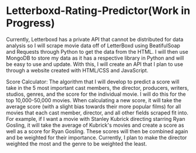 # Letterboxd-Rating-Predictor(Work in Progress)
Currently, Letterboxd has a private API that cannot be distributed for data analysis so I will scrape movie data off of LetterBoxd using BeatifulSoap and Requests through Python to get the data from the HTML. I will then use MongoDB to store my data as it has a respective library in Python and will be easy to use and update. With this, I will create an API that I plan to use through a website created with HTML/CSS and JavaScript. 

Score Calculator:
The algorithm that I will develop to predict a score will take in the 5 most important cast members, the director, producers, writers, studios, genres, and the score for the individual movie. I will do this for the top 10,000-50,000 movies. When calculating a new score, it will take the average score (with a slight bias towards their more popular films) for all movies that each cast member, director, and all other fields scraped fit into. For example, if I want a movie with Stanley Kubrick directing starring Ryan Gosling, it will take the average of Kubrick's movies and create a score as well as a score for Ryan Gosling. These scores will then be combined again and be weighted for their importance. Currently, I plan to make the director weighted the most and the genre to be weighted the least. 
